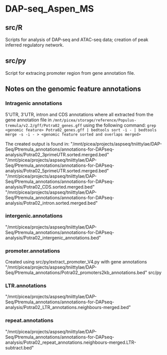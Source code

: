 # DAP-seq_Aspen_MS

## src/R
Scripts for analysis of DAP-seq and ATAC-seq data; creation of peak inferred regulatory network.

## src/py
Script for extracing promoter region from gene annotation file.

## Notes on the genomic feature annotations
### Intragenic annotations
5'UTR, 3'UTR, intron and CDS annotations where all extracted from the gene annotation file in `/mnt/picea/storage/reference/Populus-tremula/v2.2/gff/Potra02_genes.gff` using the following command:
`grep <genomic feature> Potra02_genes.gff | bedtools sort -i - | bedtools merge -s -i - > <genomic feature sorted and overlaps merged>` 

The created output is found in:
"/mnt/picea/projects/aspseq/tniittylae/DAP-Seq/Ptremula_annotations/annotations-for-DAPseq-analysis/Potra02_3primeUTR.sorted.merged.bed"
"/mnt/picea/projects/aspseq/tniittylae/DAP-Seq/Ptremula_annotations/annotations-for-DAPseq-analysis/Potra02_5primeUTR.sorted.merged.bed"
"/mnt/picea/projects/aspseq/tniittylae/DAP-Seq/Ptremula_annotations/annotations-for-DAPseq-analysis/Potra02_CDS.sorted.merged.bed"
"/mnt/picea/projects/aspseq/tniittylae/DAP-Seq/Ptremula_annotations/annotations-for-DAPseq-analysis/Potra02_intron.sorted.merged.bed"

### intergenic.annotations 
"/mnt/picea/projects/aspseq/tniittylae/DAP-Seq/Ptremula_annotations/annotations-for-DAPseq-analysis/Potra02_intergenic_annotations.bed"

### promoter.annotations 
Created using src/py/extract_promoter_V4.py with gene annotations  
"/mnt/picea/projects/aspseq/tniittylae/DAP-Seq/Ptremula_annotations/Potra02_promoters2kb_annotations.bed"
src/py

### LTR.annotations 
"/mnt/picea/projects/aspseq/tniittylae/DAP-Seq/Ptremula_annotations/annotations-for-DAPseq-analysis/Potra02_LTR_annotations.neighbours-merged.bed"

### repeat.annotations 
"/mnt/picea/projects/aspseq/tniittylae/DAP-Seq/Ptremula_annotations/annotations-for-DAPseq-analysis/Potra02_repeat_annotations.neighbours-merged.LTR-subtract.bed"
